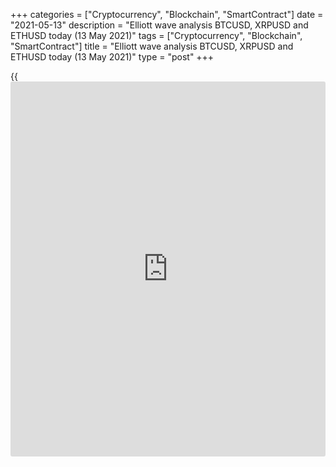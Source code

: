+++
categories = ["Cryptocurrency", "Blockchain", "SmartContract"]
date = "2021-05-13"
description = "Elliott wave analysis BTCUSD, XRPUSD and ETHUSD today (13 May 2021)"
tags = ["Cryptocurrency", "Blockchain", "SmartContract"]
title = "Elliott wave analysis BTCUSD, XRPUSD and ETHUSD today (13 May 2021)"
type = "post"
+++

{{<iframe id="large-banner" src="https://www.bounty.group/#slide=9.0" width="100%" height="600" scrolling="no" style="border: 0px solid rgb(216, 221, 230); border-radius: 3px;">}}

2021-05-13

2021-05-13

Short-term forecast for BTCUSD, XRPUSD and ETHUSD 13.05.2021Roman Onegin

I welcome my readers!

I have prepared a short-term cryptocurrency forecast based on Elliott
wave analysis of Bitcoin, Ripple, and Ethereum. I offer entry signals to
trade each cryptocurrency.

Ripple has completed the corrective pattern, so the price should be
rising in the impulse

The article covers the following subjects:

## Elliott wave Bitcoin analysis

The BTCUSD market must be forming the initial part of the bear impulse
wave. There have completed two sub-waves 1 and 2, so there should be
unfolding the third wave as an impulse (1)-(2)-(3)-(4)-(5). The Bitcoin
price should be declining to a level of 47000.00 and lower. One could
enter sell trades.

### Trading plan for [BTCUSD][1] today:

Sell 50520.50, TP 47000.00

* * *

## Elliott wave Ripple analysis

The market should be developing the first part of a large bullish
impulse, wave (1). Wave (1) is unfolding as a five-wave impulse composed
of the sub-waves 1-2-3-4-5. The market could have finished the deep
corrective wave 4 as a triple combination [W]-[X]-[Y]-[X]-[Z], so the
Ripple price should rising in the final wave 5 to a level of 1.961,
marked by a large wave [1].

### Trading plan for [XRPUSD][2] today:

Buy 1.343, TP 1.961

* * *

## Elliott wave Ethereum analysis

The most recent ETHUSD price chart section displays the diagonal
(1)-(2)-(3)-(4)-(5), which must have concluded the global impulse wave
C. Next, the price turned down and started declining. There should be
developing a new bear trend and the price should go down to a level
below 3352.00. Therefore, one could enter a sell trade a the current
price with a target at level 3352.00.

### Trading plan for [ETHUSD][3] **** today:

Sell 4000.17, TP 3352.00

* * *

P.S. Did you like my article? Share it in social networks: it will be
the best “thank you" :)

Ask me questions and comment below. I’ll be glad to answer your
questions and give necessary explanations.

 **Useful links:**

  * I recommend trying to trade with a reliable broker [here][4]. The system allows you to trade by yourself or copy successful traders from all across the globe.
  * Use my promo-code BLOG for getting deposit bonus 50% on LiteForex platform. Just enter this code in the appropriate field while [depositing][5] your trading account.
  * Telegram chat for traders: <t.me/liteforexengchat>. We are sharing the signals and trading experience
  * Telegram channel with high-quality analytics, Forex reviews, training articles, and other useful things for traders <t.me/liteforex>



## Price chart of BTCUSD in real time mode

The content of this article reflects the author’s opinion and does not
necessarily reflect the official position of LiteForex. The material
published on this page is provided for informational purposes only and
should not be considered as the provision of investment advice for the
purposes of Directive 2004/39/EC.

Rate this article:

{{value}}

( {{count}} {{title}} )

   1. my.liteforex.com/trading/chart?symbol=BTCUSD
   2. my.liteforex.com/trading/chart?symbol=XRPUSD
   3. my.liteforex.com/trading/chart?symbol=ETHUSD
   4. my.liteforex.com/?category=analysts-opinions&slug=short-term-forecast-for-[BTC](https://www.playgroundfx.com/blog/who-is-the-creator-of-bitcoin/)usd-xrpusd-and-ethusd-13052021&openPopup=%2Fregistration%2Fpopup&utm_source=blog&utm_medium=article&utm_campaign=bonus
   5. my.liteforex.com/deposit/?category=analysts-opinions&slug=short-term-forecast-for-[BTC](https://www.playgroundfx.com/blog/who-is-the-creator-of-bitcoin/)usd-xrpusd-and-ethusd-13052021&promo_code=BLOG&utm_source=blog&utm_medium=article&utm_campaign=bonus